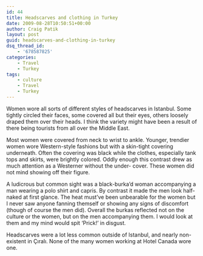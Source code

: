 ```yaml
---
id: 44
title: Headscarves and clothing in Turkey
date: 2009-08-28T10:50:51+00:00
author: Craig Patik
layout: post
guid: headscarves-and-clothing-in-turkey
dsq_thread_id:
    - '678587825'
categories:
    - Travel
    - Turkey
tags:
    - culture
    - Travel
    - Turkey
---
```


Women wore all sorts of different styles of headscarves in Istanbul. Some tightly circled their faces, some covered all but their eyes, others loosely draped them over their heads. I think the variety might have been a result of there being tourists from all over the Middle East.

Most women were covered from neck to wrist to ankle. Younger, trendier women wore Western-style fashions but with a skin-tight covering underneath. Often the covering was black while the clothes, especially tank tops and skirts, were brightly colored. Oddly enough this contrast drew as much attention as a Westerner without the under- cover. These women did not mind showing off their figure.

A ludicrous but common sight was a black-burka&#8217;d woman accompanying a man wearing a polo shirt and capris. By contrast it made the men look half-naked at first glance. The heat must&#8217;ve been unbearable for the women but I never saw anyone fanning themself or showing any signs of discomfort (though of course the men did). Overall the burkas reflected not on the culture or the women, but on the men accompanying them. I would look at them and my mind would spit &#8216;Prick!&#8217; in disgust.

Headscarves were a lot less common outside of Istanbul, and nearly non- existent in Çıralı. None of the many women working at Hotel Canada wore one.
